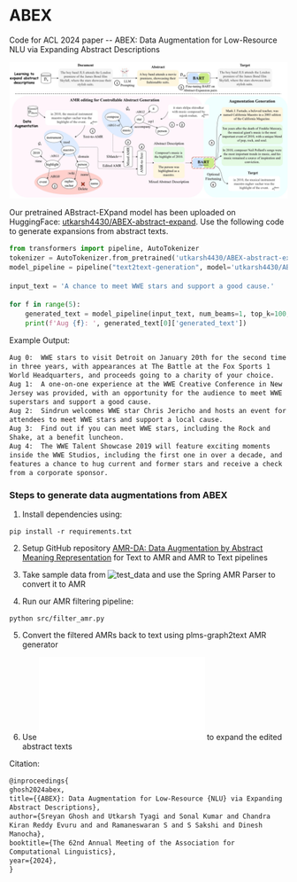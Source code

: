 # ABEX
Code for ACL 2024 paper  -- ABEX: Data Augmentation for Low-Resource NLU via Expanding Abstract Descriptions

![Proposed Methodology](./assets/ABEX-ACL.drawio.jpg)

Our pretrained ABstract-EXpand model has been uploaded on HuggingFace: [utkarsh4430/ABEX-abstract-expand](https://huggingface.co/utkarsh4430/ABEX-abstract-expand).
Use the following code to generate expansions from abstract texts.

```python
from transformers import pipeline, AutoTokenizer
tokenizer = AutoTokenizer.from_pretrained('utkarsh4430/ABEX-abstract-expand')
model_pipeline = pipeline("text2text-generation", model='utkarsh4430/ABEX-abstract-expand', tokenizer=tokenizer)

input_text = 'A chance to meet WWE stars and support a good cause.'

for f in range(5):
    generated_text = model_pipeline(input_text, num_beams=1, top_k=100, do_sample=True, max_length=350, num_return_sequences=1)
    print(f'Aug {f}: ', generated_text[0]['generated_text'])
```

Example Output:
```
Aug 0:  WWE stars to visit Detroit on January 20th for the second time in three years, with appearances at The Battle at the Fox Sports 1 World Headquarters, and proceeds going to a charity of your choice.
Aug 1:  A one-on-one experience at the WWE Creative Conference in New Jersey was provided, with an opportunity for the audience to meet WWE superstars and support a good cause.
Aug 2:  Sindrun welcomes WWE star Chris Jericho and hosts an event for attendees to meet WWE stars and support a local cause.
Aug 3:  Find out if you can meet WWE stars, including the Rock and Shake, at a benefit luncheon.
Aug 4:  The WWE Talent Showcase 2019 will feature exciting moments inside the WWE Studios, including the first one in over a decade, and features a chance to hug current and former stars and receive a check from a corporate sponsor.
```

### Steps to generate data augmentations from ABEX

1. Install dependencies using:
```
pip install -r requirements.txt
```

2. Setup GitHub repository [AMR-DA: Data Augmentation by Abstract Meaning Representation](https://github.com/zzshou/amr-data-augmentation) for Text to AMR and AMR to Text pipelines

3. Take sample data from ![test_data](./test_data) and use the Spring AMR Parser to convert it to AMR

4. Run our AMR filtering pipeline:
```
python src/filter_amr.py
```

5. Convert the filtered AMRs back to text using plms-graph2text AMR generator

6. Use ![autoregressive_generate](./src/autoregressive_generate.py) to expand the edited abstract texts


Citation:

```
@inproceedings{
ghosh2024abex,
title={{ABEX}: Data Augmentation for Low-Resource {NLU} via Expanding Abstract Descriptions},
author={Sreyan Ghosh and Utkarsh Tyagi and Sonal Kumar and Chandra Kiran Reddy Evuru and and Ramaneswaran S and S Sakshi and Dinesh Manocha},
booktitle={The 62nd Annual Meeting of the Association for Computational Linguistics},
year={2024},
}
```
